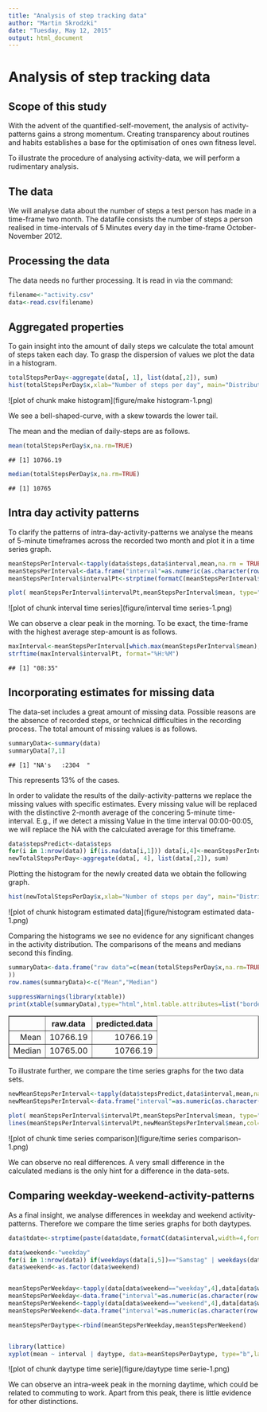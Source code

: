 ```yaml
---
title: "Analysis of step tracking data"
author: "Martin Skrodzki"
date: "Tuesday, May 12, 2015"
output: html_document
---
```


Analysis of step tracking data
==============================

Scope of this study
-------------------

With the advent of the quantified-self-movement, the analysis of activity-patterns gains a strong momentum. Creating transparency about routines and habits establishes a base for the optimisation of ones own fitness level.

To illustrate the procedure of analysing activity-data, we will perform a rudimentary analysis. 

The data
--------

We will analyse data about the number of steps a test person has made in a time-frame two month. The datafile consists the number of steps a person realised in time-intervals of 5 Minutes every day in the time-frame October-November 2012.

Processing the data
-------------------

The data needs no further processing. It is read in via the command:


```r
filename<-"activity.csv"
data<-read.csv(filename)
```


Aggregated properties 
---------------------

To gain insight into the amount of daily steps we calculate the total amount of steps taken each day. To grasp the dispersion of values we plot the data in a histogram.


```r
totalStepsPerDay<-aggregate(data[, 1], list(data[,2]), sum)
hist(totalStepsPerDay$x,xlab="Number of steps per day", main="Distribution of steps per day", col=rgb(red=152, green=228, blue=102,  names = NULL, maxColorValue = 255))
```

![plot of chunk make histogram](figure/make histogram-1.png) 

We see a bell-shaped-curve, with a skew towards the lower tail.

The mean and the median of daily-steps are as follows.


```r
mean(totalStepsPerDay$x,na.rm=TRUE)
```

```
## [1] 10766.19
```

```r
median(totalStepsPerDay$x,na.rm=TRUE)
```

```
## [1] 10765
```


Intra day activity patterns
---------------------------

To clarify the patterns of intra-day-activity-patterns we analyse the means of 5-minute timeframes across the recorded two month and plot it in a time series graph.


```r
meanStepsPerInterval<-tapply(data$steps,data$interval,mean,na.rm = TRUE)
meanStepsPerInterval<-data.frame("interval"=as.numeric(as.character(row.names(meanStepsPerInterval))),"mean"=meanStepsPerInterval[1:288])
meanStepsPerInterval$intervalPt<-strptime(formatC(meanStepsPerInterval$interval,width=4,format="d",flag="0"), "%H%M")

plot( meanStepsPerInterval$intervalPt,meanStepsPerInterval$mean, type="l", main="Mean of steps per Interval", ylab="mean of # of steps", xlab="time",lwd=2,col=rgb(red=152, green=228, blue=102,  names = NULL, maxColorValue = 255))
```

![plot of chunk interval time series](figure/interval time series-1.png) 

We can observe a clear peak in the morning. To be exact, the time-frame with the highest average step-amount is as follows.


```r
maxInterval<-meanStepsPerInterval[which.max(meanStepsPerInterval$mean),]
strftime(maxInterval$intervalPt, format="%H:%M")
```

```
## [1] "08:35"
```

Incorporating estimates for missing data
----------------------------------------

The data-set includes a great amount of missing data. Possible reasons are the absence of recorded steps, or technical difficulties in the recording process. The total amount of missing values is as follows.


```r
summaryData<-summary(data)
summaryData[7,1]
```

```
## [1] "NA's   :2304  "
```

This represents 13% of the cases.

In order to validate the results of the daily-activity-patterns we replace the missing values with specific estimates. Every missing value will be replaced with the distinctive 2-month average of the concering 5-minute time-interval. E.g., if we detect a missing Value in the time interval 00:00-00:05, we will replace the NA with the calculated average for this timeframe.


```r
data$stepsPredict<-data$steps
for(i in 1:nrow(data)) if(is.na(data[i,1])) data[i,4]<-meanStepsPerInterval[meanStepsPerInterval$interval==data[i,3],2]
newTotalStepsPerDay<-aggregate(data[, 4], list(data[,2]), sum)
```

Plotting the histogram for the newly created data we obtain the following graph.


```r
hist(newTotalStepsPerDay$x,xlab="Number of steps per day", main="Distribution of steps per day of predicted data", col=rgb(red=241, green=89, blue=31,  names = NULL, maxColorValue = 255))
```

![plot of chunk histogram estimated data](figure/histogram estimated data-1.png) 

Comparing the histograms we see no evidence for any significant changes in the activity distribution. The comparisons of the means and medians second this finding. 


```r
summaryData<-data.frame("raw data"=c(mean(totalStepsPerDay$x,na.rm=TRUE),median(totalStepsPerDay$x,na.rm=TRUE)),"predicted data"=c(mean(newTotalStepsPerDay$x,na.rm=TRUE),median(newTotalStepsPerDay$x,na.rm=TRUE)
))
row.names(summaryData)<-c("Mean","Median")

suppressWarnings(library(xtable))
print(xtable(summaryData),type="html",html.table.attributes=list("border='1' cellpadding='5' cellspacing='5'"))
```

<!-- html table generated in R 3.0.2 by xtable 1.7-4 package -->
<!-- Tue May 12 14:19:12 2015 -->
<table border='1' cellpadding='5' cellspacing='5'>
<tr> <th>  </th> <th> raw.data </th> <th> predicted.data </th>  </tr>
  <tr> <td align="right"> Mean </td> <td align="right"> 10766.19 </td> <td align="right"> 10766.19 </td> </tr>
  <tr> <td align="right"> Median </td> <td align="right"> 10765.00 </td> <td align="right"> 10766.19 </td> </tr>
   </table>

To illustrate further, we compare the time series graphs for the two data sets.


```r
newMeanStepsPerInterval<-tapply(data$stepsPredict,data$interval,mean,na.rm = FALSE)
newMeanStepsPerInterval<-data.frame("interval"=as.numeric(as.character(row.names(newMeanStepsPerInterval))),"mean"=newMeanStepsPerInterval[1:288])

plot( meanStepsPerInterval$intervalPt,meanStepsPerInterval$mean, type="l", main="Mean of steps per Interval", ylab="mean of # of steps", xlab="time",lwd=2,col=rgb(red=152, green=228, blue=102,  names = NULL, maxColorValue = 255))
lines(meanStepsPerInterval$intervalPt,newMeanStepsPerInterval$mean,col=rgb(red=241, green=89, blue=31,  names = NULL, maxColorValue = 255))
```

![plot of chunk time series comparison](figure/time series comparison-1.png) 

We can observe no real differences. A very small difference in the calculated medians is the only hint  for a difference in the data-sets.


Comparing weekday-weekend-activity-patterns
-------------------------------------------

As a final insight, we analyse differences in weekday and weekend activity-patterns. Therefore we compare the time series graphs for both daytypes.


```r
data$tdate<-strptime(paste(data$date,formatC(data$interval,width=4,format="d",flag="0"), sep=" "),"%Y-%m-%d %H%M")

data$weekend<-"weekday"
for(i in 1:nrow(data)) if(weekdays(data[i,5])=="Samstag" | weekdays(data[i,5])=="Sonntag") data[i,6]<-"weekend"
data$weekend<-as.factor(data$weekend)


meanStepsPerWeekday<-tapply(data[data$weekend=="weekday",4],data[data$weekend=="weekday",3],mean,na.rm = TRUE)
meanStepsPerWeekday<-data.frame("interval"=as.numeric(as.character(row.names(meanStepsPerWeekday))),"mean"=meanStepsPerWeekday[1:288],"daytype"="weekday")
meanStepsPerWeekend<-tapply(data[data$weekend=="weekend",4],data[data$weekend=="weekend",3],mean,na.rm = TRUE)
meanStepsPerWeekend<-data.frame("interval"=as.numeric(as.character(row.names(meanStepsPerWeekend))),"mean"=meanStepsPerWeekend[1:288],"daytype"="weekend")

meanStepsPerDaytype<-rbind(meanStepsPerWeekday,meanStepsPerWeekend)


library(lattice)
xyplot(mean ~ interval | daytype, data=meanStepsPerDaytype, type="b",layout=c(1,2))
```

![plot of chunk daytype time serie](figure/daytype time serie-1.png) 

We can observe an intra-week peak in the morning daytime, which could be related to commuting to work. Apart from this peak, there is little evidence for other distinctions. 
